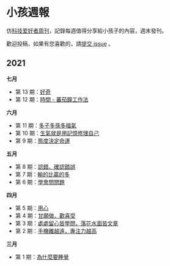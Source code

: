 # 小孩週報

仿[科技爱好者周刊](https://github.com/ruanyf/weekly)，記錄每週值得分享給小孩子的內容，週末發刊。

歡迎投稿，如果有您喜歡的，請[提交 issue](https://github.com/yangyangeschool/kid_weekly/issues) 。

## 2021

**七月**

- 第 13 期：[好奇](./docs/issue-12.md)
- 第 12 期：[時間 - 蕃茄鐘工作法](./docs/issue-12.md)

**六月**

- 第 11 期：[多子多孫多福氣](./docs/issue-11.md)
- 第 10 期：[生氣就是用記憶修理自己](./docs/issue-10.md)
- 第 9 期：[態度決定命運](./docs/issue-9.md)

**五月**

- 第 8 期：[認錯、確認錯誤](./docs/issue-8.md)
- 第 7 期：[輸的比贏的多](./docs/issue-7.md)
- 第 6 期：[學會問問題](docs/issue-6.md)

**四月**

- 第 5 期：[用心](docs/issue-5.md)
- 第 4 期：[甘願做、歡喜受](docs/issue-4.md)
- 第 3 期：[處處留心皆學問，落花水面皆文章](docs/issue-3.md)
- 第 2 期：[手機離越遠，專注力越高](docs/issue-2.md)

**三月**

- 第 1 期：[為什麼要睡覺](docs/issue-1.md)